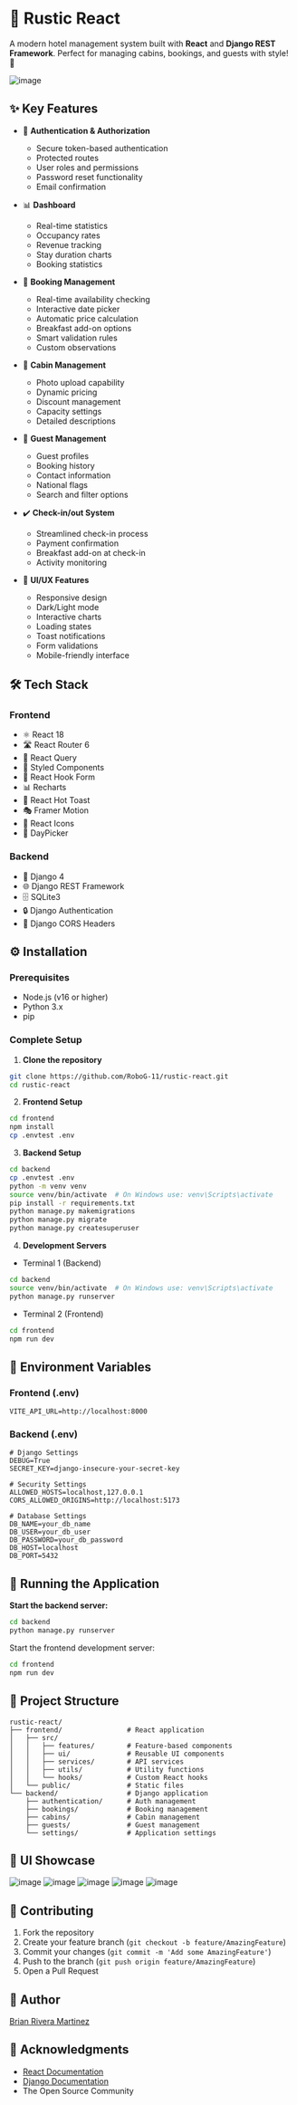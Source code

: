 # 🏨 Rustic React

A modern hotel management system built with **React** and **Django REST Framework**. Perfect for managing cabins, bookings, and guests with style! 🌟

![image](https://github.com/user-attachments/assets/cf495e5c-8013-4eca-8d9b-e95a80b8967b)



## ✨ Key Features

- 🔐 **Authentication & Authorization**
  - Secure token-based authentication
  - Protected routes
  - User roles and permissions
  - Password reset functionality
  - Email confirmation

- 📊 **Dashboard**
  - Real-time statistics
  - Occupancy rates
  - Revenue tracking
  - Stay duration charts
  - Booking statistics

- 📅 **Booking Management**
  - Real-time availability checking
  - Interactive date picker
  - Automatic price calculation
  - Breakfast add-on options
  - Smart validation rules
  - Custom observations

- 🏡 **Cabin Management**
  - Photo upload capability
  - Dynamic pricing
  - Discount management
  - Capacity settings
  - Detailed descriptions

- 👥 **Guest Management**
  - Guest profiles
  - Booking history
  - Contact information
  - National flags
  - Search and filter options

- ✔️ **Check-in/out System**
  - Streamlined check-in process
  - Payment confirmation
  - Breakfast add-on at check-in
  - Activity monitoring

- 🎨 **UI/UX Features**
  - Responsive design
  - Dark/Light mode
  - Interactive charts
  - Loading states
  - Toast notifications
  - Form validations
  - Mobile-friendly interface

## 🛠️ Tech Stack

### Frontend
- ⚛️ React 18
- 🛣️ React Router 6
- 🔄 React Query
- 💅 Styled Components
- 📝 React Hook Form
- 📊 Recharts
- 🍞 React Hot Toast
- 🎭 Framer Motion
- 🎨 React Icons
- 📅 DayPicker

### Backend
- 🐍 Django 4
- 🌐 Django REST Framework
- 🗄️ SQLite3
- 🔒 Django Authentication
- 🤝 Django CORS Headers

## ⚙️ Installation
### Prerequisites
- Node.js (v16 or higher)
- Python 3.x
- pip

### Complete Setup

1. **Clone the repository**
```bash
git clone https://github.com/RoboG-11/rustic-react.git
cd rustic-react
```

2. **Frontend Setup**
```bash
cd frontend
npm install
cp .envtest .env
```

3. **Backend Setup**
```bash
cd backend
cp .envtest .env
python -m venv venv
source venv/bin/activate  # On Windows use: venv\Scripts\activate
pip install -r requirements.txt
python manage.py makemigrations
python manage.py migrate
python manage.py createsuperuser
```

4. **Development Servers**
  - Terminal 1 (Backend)
```bash
cd backend
source venv/bin/activate  # On Windows use: venv\Scripts\activate
python manage.py runserver
```

  - Terminal 2 (Frontend)
```bash
cd frontend
npm run dev
```

## 🔑 Environment Variables
### Frontend (.env)
```env
VITE_API_URL=http://localhost:8000
```

### Backend (.env)
```env
# Django Settings
DEBUG=True
SECRET_KEY=django-insecure-your-secret-key

# Security Settings
ALLOWED_HOSTS=localhost,127.0.0.1
CORS_ALLOWED_ORIGINS=http://localhost:5173

# Database Settings
DB_NAME=your_db_name
DB_USER=your_db_user
DB_PASSWORD=your_db_password
DB_HOST=localhost
DB_PORT=5432
```

## 🚀 Running the Application
**Start the backend server:**
```bash
cd backend
python manage.py runserver
```

Start the frontend development server:
```bash
cd frontend
npm run dev
```

## 📁 Project Structure
```env
rustic-react/
├── frontend/                # React application
│   ├── src/
│   │   ├── features/        # Feature-based components
│   │   ├── ui/              # Reusable UI components
│   │   ├── services/        # API services
│   │   ├── utils/           # Utility functions
│   │   └── hooks/           # Custom React hooks
│   └── public/              # Static files
└── backend/                 # Django application
    ├── authentication/      # Auth management
    ├── bookings/            # Booking management
    ├── cabins/              # Cabin management
    ├── guests/              # Guest management
    └── settings/            # Application settings
```

## 📱 UI Showcase  
![image](https://github.com/user-attachments/assets/90273e0a-2c8f-4013-b0eb-869964c63cde)
![image](https://github.com/user-attachments/assets/4a61346e-d423-4524-baa4-8088213ead29)
![image](https://github.com/user-attachments/assets/045e63dd-3b50-4da9-898e-997fd1d427db)
![image](https://github.com/user-attachments/assets/645292c5-6e51-4dd0-b8fa-7063a90f4a0f)
![image](https://github.com/user-attachments/assets/95301ef9-68df-40d8-a79d-c4c19fcf9872)




## 🤝 Contributing
1. Fork the repository
2. Create your feature branch (`git checkout -b feature/AmazingFeature`)
3. Commit your changes (`git commit -m 'Add some AmazingFeature'`)
4. Push to the branch (`git push origin feature/AmazingFeature`)
5. Open a Pull Request


## 👤 Author
[Brian Rivera Martinez](https://www.instagram.com/robog._/)


## 🙏 Acknowledgments
- [React Documentation](https://reactjs.org/docs/getting-started.html)
- [Django Documentation](https://docs.djangoproject.com/)
- The Open Source Community
